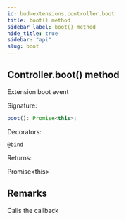 ```yaml
---
id: bud-extensions.controller.boot
title: boot() method
sidebar_label: boot() method
hide_title: true
sidebar: "api"
slug: boot
---
```


## Controller.boot() method

Extension boot event

Signature:

```typescript
boot(): Promise<this>;
```

Decorators:

`@bind`

Returns:

Promise&lt;this&gt;

## Remarks

Calls the callback
